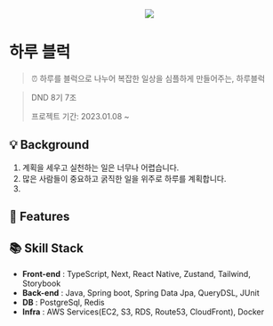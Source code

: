 <div align="center">
    <img src="https://user-images.githubusercontent.com/86864534/222874803-77f9a765-bd9c-44d9-8478-62699ed19294.png">
</div>

# 하루 블럭

> ⏰ 하루를 블럭으로 나누어 복잡한 일상을 심플하게 만들어주는, 하루블럭

> DND 8기 7조
>
> 프로젝트 기간: 2023.01.08 ~

## 💡 Background

1. 계획을 세우고 실천하는 일은 너무나 어렵습니다.
2. 많은 사람들이 중요하고 굵직한 일을 위주로 하루를 계획합니다.
3.

## 📝 Features

## 📚 Skill Stack

- **Front-end** : TypeScript, Next, React Native, Zustand, Tailwind, Storybook
- **Back-end** : Java, Spring boot, Spring Data Jpa, QueryDSL, JUnit
- **DB** : PostgreSql, Redis
- **Infra** : AWS Services(EC2, S3, RDS, Route53, CloudFront),
  Docker
